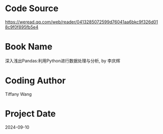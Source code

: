 # Code Source
https://weread.qq.com/web/reader/0413285072599d76041aa6bkc9f326d018c9f0f895fb5e4

# Book Name
深入浅出Pandas:利用Python进行数据处理与分析, by 李庆辉

# Coding Author
Tiffany Wang

# Project Date
2024-09-10